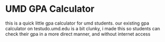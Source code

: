 # UMD GPA Calculator

this is a quick little gpa calculator for umd students.
our existing gpa calculator on testudo.umd.edu is a bit clunky, 
i made this so students can check their gpa in a more direct manner, 
and without internet access
